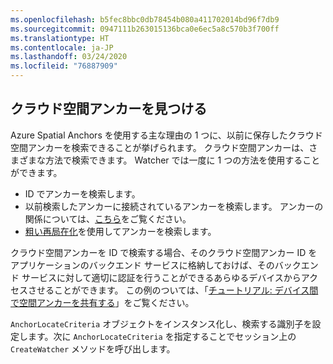 ```yaml
---
ms.openlocfilehash: b5fec8bbc0db78454b080a411702014bd96f7db9
ms.sourcegitcommit: 0947111b263015136bca0e6ec5a8c570b3f700ff
ms.translationtype: HT
ms.contentlocale: ja-JP
ms.lasthandoff: 03/24/2020
ms.locfileid: "76887909"
---
```

## <a name="locate-a-cloud-spatial-anchor"></a>クラウド空間アンカーを見つける

Azure Spatial Anchors を使用する主な理由の 1 つに、以前に保存したクラウド空間アンカーを検索できることが挙げられます。 クラウド空間アンカーは、さまざまな方法で検索できます。 Watcher では一度に 1 つの方法を使用することができます。
- ID でアンカーを検索します。
- 以前検索したアンカーに接続されているアンカーを検索します。 アンカーの関係については、[こちら](/azure/spatial-anchors/concepts/anchor-relationships-way-finding/)をご覧ください。
- [粗い再局在化](/azure/spatial-anchors/concepts/coarse-reloc/)を使用してアンカーを検索します。

クラウド空間アンカーを ID で検索する場合、そのクラウド空間アンカー ID をアプリケーションのバックエンド サービスに格納しておけば、そのバックエンド サービスに対して適切に認証を行うことができるあらゆるデバイスからアクセスさせることができます。 この例のついては、「[チュートリアル: デバイス間で空間アンカーを共有する](/azure/spatial-anchors/tutorials/tutorial-share-anchors-across-devices/)」をご覧ください。

`AnchorLocateCriteria` オブジェクトをインスタンス化し、検索する識別子を設定します。次に `AnchorLocateCriteria` を指定することでセッション上の `CreateWatcher` メソッドを呼び出します。